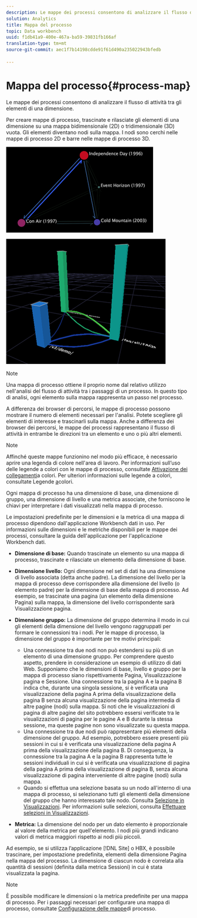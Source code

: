 ```yaml
---
description: Le mappe dei processi consentono di analizzare il flusso di attività tra gli elementi di una dimensione.
solution: Analytics
title: Mappa del processo
topic: Data workbench
uuid: f1db41a9-400e-467a-ba59-39831fb166af
translation-type: tm+mt
source-git-commit: aec1f7b14198cdde91f61d490a235022943bfedb

---
```



# Mappa del processo{#process-map}

Le mappe dei processi consentono di analizzare il flusso di attività tra gli elementi di una dimensione.

Per creare mappe di processo, trascinate e rilasciate gli elementi di una dimensione su una mappa bidimensionale (2D) o tridimensionale (3D) vuota. Gli elementi diventano nodi sulla mappa. I nodi sono cerchi nelle mappe di processo 2D e barre nelle mappe di processo 3D.

![](assets/vis_2DProcessMap.png)

![](assets/vis_3DProcessMap.png)

>[!NOTE]
>
>Una mappa di processo ottiene il proprio nome dal relativo utilizzo nell&#39;analisi del flusso di attività tra i passaggi di un processo. In questo tipo di analisi, ogni elemento sulla mappa rappresenta un passo nel processo.

A differenza dei browser di percorsi, le mappe di processo possono mostrare il numero di elementi necessari per l&#39;analisi. Potete scegliere gli elementi di interesse e trascinarli sulla mappa. Anche a differenza dei browser dei percorsi, le mappe dei processi rappresentano il flusso di attività in entrambe le direzioni tra un elemento e uno o più altri elementi.

>[!NOTE]
>
>Affinché queste mappe funzionino nel modo più efficace, è necessario aprire una legenda di colore nell&#39;area di lavoro. Per informazioni sull’uso delle legende a colori con le mappe di processo, consultate [Attivazione dei collegamenti](../../../../home/c-get-started/c-analysis-vis/c-proc-maps/c-act-color-lnks.md#concept-2c9b9f67f2bd4cd7a5431fa21c094edc)a colori. Per ulteriori informazioni sulle legende a colori, consultate Legende [a](../../../../home/c-get-started/c-analysis-vis/c-legends/c-color-leg.md#concept-f84d51dc0d6547f981d0642fc2d01358)colori.

Ogni mappa di processo ha una dimensione di base, una dimensione di gruppo, una dimensione di livello e una metrica associate, che forniscono le chiavi per interpretare i dati visualizzati nella mappa di processo.

Le impostazioni predefinite per le dimensioni e la metrica di una mappa di processo dipendono dall&#39;applicazione Workbench dati in uso. Per informazioni sulle dimensioni e le metriche disponibili per le mappe dei processi, consultare la guida dell&#39;applicazione per l&#39;applicazione Workbench dati.

* **Dimensione di base:** Quando trascinate un elemento su una mappa di processo, trascinate e rilasciate un elemento della dimensione di base.
* **Dimensione livello:** Ogni dimensione nel set di dati ha una dimensione di livello associata (detta anche padre). La dimensione del livello per la mappa di processo deve corrispondere alla dimensione del livello (o elemento padre) per la dimensione di base della mappa di processo. Ad esempio, se trascinate una pagina (un elemento della dimensione Pagina) sulla mappa, la dimensione del livello corrispondente sarà Visualizzazione pagina.
* **Dimensione gruppo:** La dimensione del gruppo determina il modo in cui gli elementi della dimensione del livello vengono raggruppati per formare le connessioni tra i nodi. Per le mappe di processo, la dimensione del gruppo è importante per tre motivi principali:

   * Una connessione tra due nodi non può estendersi su più di un elemento di una dimensione gruppo. Per comprendere questo aspetto, prendere in considerazione un esempio di utilizzo di dati Web. Supponiamo che le dimensioni di base, livello e gruppo per la mappa di processo siano rispettivamente Pagina, Visualizzazione pagina e Sessione. Una connessione tra la pagina A e la pagina B indica che, durante una singola sessione, si è verificata una visualizzazione della pagina A prima della visualizzazione della pagina B senza alcuna visualizzazione della pagina intermedia di altre pagine (nodi) sulla mappa. Si noti che le visualizzazioni di pagina di altre pagine del sito potrebbero essersi verificate tra le visualizzazioni di pagina per le pagine A e B durante la stessa sessione, ma queste pagine non sono visualizzate su questa mappa.
   * Una connessione tra due nodi può rappresentare più elementi della dimensione del gruppo. Ad esempio, potrebbero essere presenti più sessioni in cui si è verificata una visualizzazione della pagina A prima della visualizzazione della pagina B. Di conseguenza, la connessione tra la pagina A e la pagina B rappresenta tutte le sessioni individuali in cui si è verificata una visualizzazione di pagina della pagina A prima della visualizzazione di pagina B, senza alcuna visualizzazione di pagina interveniente di altre pagine (nodi) sulla mappa.
   * Quando si effettua una selezione basata su un nodo all&#39;interno di una mappa di processo, si selezionano tutti gli elementi della dimensione del gruppo che hanno interessato tale nodo. Consulta [Selezione in Visualizzazioni](../../../../home/c-get-started/c-vis/c-sel-vis/c-sel-vis.md#concept-012870ec22c7476e9afbf3b8b2515746). Per informazioni sulle selezioni, consulta [Effettuare selezioni in Visualizzazioni](../../../../home/c-get-started/c-vis/c-sel-vis/c-sel-vis.md#concept-012870ec22c7476e9afbf3b8b2515746).

* **Metrica:** La dimensione del nodo per un dato elemento è proporzionale al valore della metrica per quell&#39;elemento. I nodi più grandi indicano valori di metrica maggiori rispetto ai nodi più piccoli.

Ad esempio, se si utilizza l’applicazione [!DNL Site] o HBX, è possibile trascinare, per impostazione predefinita, elementi della dimensione Pagina nella mappa del processo. La dimensione di ciascun nodo è correlata alla quantità di sessioni (definita dalla metrica Sessioni) in cui è stata visualizzata la pagina.

>[!NOTE]
>
>È possibile modificare le dimensioni o la metrica predefinite per una mappa di processo. Per i passaggi necessari per configurare una mappa di processo, consultate [Configurazione delle mappe](../../../../home/c-get-started/c-intf-anlys-ftrs/t-config-proc-maps.md#task-4a95730b18a14bc790a77c013832b2d6)di processo.

